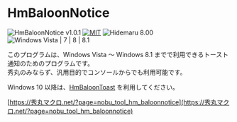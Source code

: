 # HmBaloonNotice

![HmBaloonNotice v1.0.1](https://img.shields.io/badge/HmBaloonNotice-v1.0.1-6479ff.svg)
[![MIT](https://img.shields.io/badge/license-MIT-blue.svg?style=flat)](LICENSE)
![Hidemaru 8.00](https://img.shields.io/badge/Hidemaru-v8.00-6479ff.svg)
![Windows Vista | 7 | 8 | 8.1](https://img.shields.io/badge/Windows-Vista_|_7_|_8_|_8.1-6479ff.svg?logo=windows&logoColor=white)

このプログラムは、Windows Vista ～ Windows 8.1 までで利用できるトースト通知のためのプログラムです。  
秀丸のみならず、汎用目的でコンソールからでも利用可能です。

Windows 10 以降は、<a href="https://秀丸マクロ.net/?page=nobu_tool_hm_baloontoast">HmBaloonToast</a> を利用してください。

[https://秀丸マクロ.net/?page=nobu_tool_hm_baloonnotice](https://秀丸マクロ.net/?page=nobu_tool_hm_baloonnotice)

